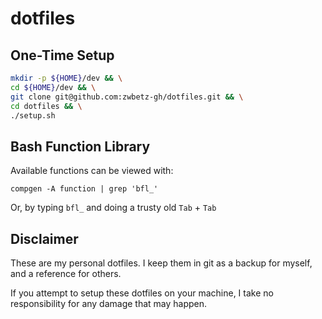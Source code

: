 # dotfiles

## One-Time Setup

```sh
mkdir -p ${HOME}/dev && \
cd ${HOME}/dev && \
git clone git@github.com:zwbetz-gh/dotfiles.git && \
cd dotfiles && \
./setup.sh
```

## Bash Function Library

Available functions can be viewed with:

```
compgen -A function | grep 'bfl_'
```

Or, by typing `bfl_` and doing a trusty old `Tab` + `Tab`

## Disclaimer

These are my personal dotfiles. I keep them in git as a backup for myself, and a reference for others.

If you attempt to setup these dotfiles on your machine, I take no responsibility for any damage that may happen.
